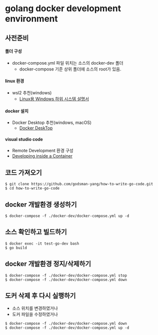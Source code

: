 # golang docker development environment

## 사전준비
#### 폴더 구성
- docker-compose.yml 파일 위치는 소스의 docker-dev 폴더
  - docker-compose 기준 상위 폴더에 소스의 root가 있음.

#### linux 환경
- wsl2 추천(windows)
  - [Linux용 Windows 하위 시스템 설명서](https://docs.microsoft.com/ko-kr/windows/wsl/)

#### docker 설치
- Docker Desktop 추천(windows, macOS)
  - [Docker DeskTop](https://www.docker.com/products/docker-desktop)

#### visual studio code
- Remote Development 환경 구성
- [Developing inside a Container](https://code.visualstudio.com/docs/remote/containers)

## 코드 가져오기
```
$ git clone https://github.com/godsman-yang/how-to-write-go-code.git
$ cd how-to-write-go-code
```

## docker 개발환경 생성하기
```
$ docker-compose -f ./docker-dev/docker-compose.yml up -d
```

## 소스 확인하고 빌드하기
```
$ docker exec -it test-go-dev bash
$ go build
```

## docker 개발환경 정지/삭제하기
```
$ docker-compose -f ./docker-dev/docker-compose.yml stop
$ docker-compose -f ./docker-dev/docker-compose.yml down
```

## 도커 삭제 후 다시 실행하기
* 소스 위치를 변경하였거나
* 도커 파일을 수정하였거나
```
$ docker-compose -f ./docker-dev/docker-compose.yml down
$ docker-compose -f ./docker-dev/docker-compose.yml up -d
```
